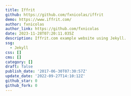 ```yaml
---
title: Iffrit
github: https://github.com/fxnicolas/iffrit
demo: https://www.iffrit.com/
author: fxnicolas
author_link: https://github.com/fxnicolas
date: 2023-11-28T07:20:11.035Z
description: Iffrit.com example website using Jekyll.
ssg:
  - Jekyll
css: []
cms: []
category: []
draft: false
publish_date: '2017-06-30T07:30:57Z'
update_date: '2022-09-27T14:10:12Z'
github_star: 0
github_fork: 0
---
```

